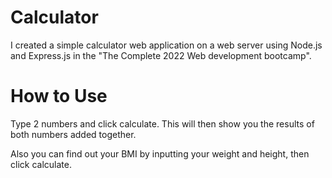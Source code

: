 # Calculator

I created a simple calculator web application on a web server using Node.js and Express.js in the "The Complete 2022 Web development bootcamp".

# How to Use

Type 2 numbers and click calculate. This will then show you the results of both numbers added together.

Also you can find out your BMI by inputting your weight and height, then click calculate.
